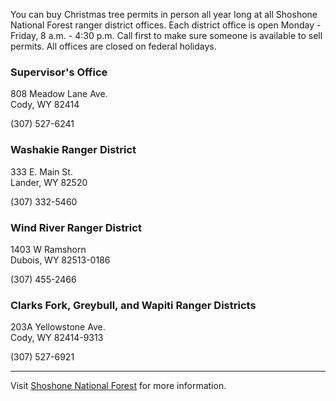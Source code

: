You can buy Christmas tree permits in person all year long at all Shoshone National Forest ranger district offices. Each district office is open Monday - Friday, 8 a.m. - 4:30 p.m. Call first to make sure someone is available to sell permits. All offices are closed on federal holidays.

### Supervisor's Office
808 Meadow Lane Ave.  
Cody, WY 82414

(307) 527-6241

### Washakie Ranger District
333 E. Main St.  
Lander, WY 82520

(307) 332-5460

### Wind River Ranger District
1403 W Ramshorn  
Dubois, WY 82513-0186

(307) 455-2466

### Clarks Fork, Greybull, and Wapiti Ranger Districts
203A Yellowstone Ave.   
Cody, WY 82414-9313

(307) 527-6921

***

Visit [Shoshone National Forest](https://www.fs.usda.gov/main/shoshone) for more information.

